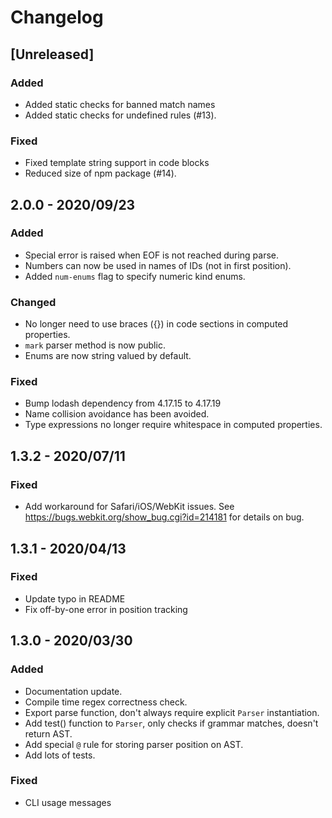 # Changelog

## [Unreleased]

### Added

- Added static checks for banned match names
- Added static checks for undefined rules (#13).

### Fixed

- Fixed template string support in code blocks
- Reduced size of npm package (#14).

## 2.0.0 - 2020/09/23

### Added

- Special error is raised when EOF is not reached during parse.
- Numbers can now be used in names of IDs (not in first position).
- Added `num-enums` flag to specify numeric kind enums.

### Changed

- No longer need to use braces ({}) in code sections in computed properties.
- `mark` parser method is now public.
- Enums are now string valued by default.

### Fixed

- Bump lodash dependency from 4.17.15 to 4.17.19
- Name collision avoidance has been avoided.
- Type expressions no longer require whitespace in computed properties.

## 1.3.2 - 2020/07/11

### Fixed

- Add workaround for Safari/iOS/WebKit issues. See https://bugs.webkit.org/show_bug.cgi?id=214181
  for details on bug. 

## 1.3.1 - 2020/04/13

### Fixed

- Update typo in README
- Fix off-by-one error in position tracking

## 1.3.0 - 2020/03/30

### Added

- Documentation update.
- Compile time regex correctness check.
- Export parse function, don't always require explicit `Parser` instantiation.
- Add test() function to `Parser`, only checks if grammar matches, doesn't return AST.
- Add special `@` rule for storing parser position on AST.
- Add lots of tests.

### Fixed

- CLI usage messages
